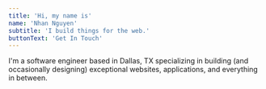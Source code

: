 ```yaml
---
title: 'Hi, my name is'
name: 'Nhan Nguyen'
subtitle: 'I build things for the web.'
buttonText: 'Get In Touch'
---
```


I'm a software engineer based in Dallas, TX specializing in building (and occasionally designing) exceptional websites, applications, and everything in between.
